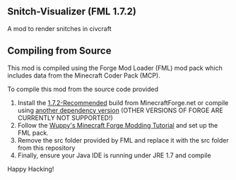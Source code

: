 ## Snitch-Visualizer (FML 1.7.2)
A mod to render snitches in civcraft

Compiling from Source
---

This mod is compiled using the Forge Mod Loader (FML) mod pack which includes data from the Minecraft Coder Pack (MCP).

To compile this mod from the source code provided

1. Install the [1.7.2-Recommended](http://adf.ly/673885/http://files.minecraftforge.net/maven/net/minecraftforge/forge/1.7.2-10.12.2.1121/forge-1.7.2-10.12.2.1121-src.zip) build from MinecraftForge.net or compile using [another dependency version](http://files.minecraftforge.net/) (OTHER VERSIONS OF FORGE ARE CURRENTLY NOT SUPPORTED!)
2. Follow the [Wuppy's Minecraft Forge Modding Tutorial](hhttps://web.archive.org/web/20140410153107/http://www.wuppy29.com/minecraft/modding-tutorials/wuppys-minecraft-forge-modding-tutorials-for-1-7-set-up-part-2-forge) and set up the FML pack.
3. Remove the src folder provided by FML and replace it with the src folder from this repository
4. Finally, ensure your Java IDE is running under JRE 1.7 and compile

Happy Hacking!
